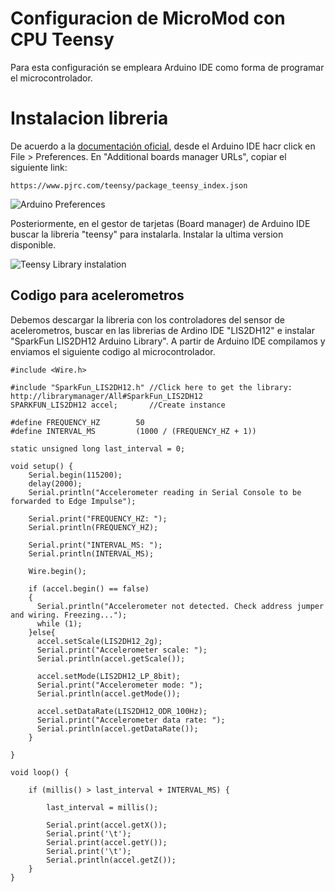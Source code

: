 # Configuracion de MicroMod con CPU Teensy

Para esta configuración se empleara Arduino IDE como forma de programar el microcontrolador.

#  Instalacion libreria
De acuerdo a la [documentación oficial](https://www.pjrc.com/teensy/tutorial.html), desde el Arduino IDE hacr click en 
File > Preferences. En "Additional boards manager URLs", copiar el siguiente link: 
```
https://www.pjrc.com/teensy/package_teensy_index.json
```
![Arduino Preferences](https://www.pjrc.com/teensy/arduino20prefs.png)

Posteriormente, en el gestor de tarjetas (Board manager) de Arduino IDE buscar la libreria "teensy" para instalarla. Instalar la ultima version disponible.

![Teensy Library instalation](https://www.pjrc.com/teensy/arduino20boardsmanager.png)

## Codigo para acelerometros
Debemos descargar la libreria con los controladores del sensor de acelerometros, buscar en las librerias de Ardino IDE "LIS2DH12" e instalar "SparkFun LIS2DH12 Arduino Library".
A partir de Arduino IDE compilamos y enviamos el siguiente codigo al microcontrolador.
```
#include <Wire.h>

#include "SparkFun_LIS2DH12.h" //Click here to get the library: http://librarymanager/All#SparkFun_LIS2DH12
SPARKFUN_LIS2DH12 accel;       //Create instance

#define FREQUENCY_HZ        50
#define INTERVAL_MS         (1000 / (FREQUENCY_HZ + 1))

static unsigned long last_interval = 0;

void setup() {
    Serial.begin(115200);
    delay(2000);
    Serial.println("Accelerometer reading in Serial Console to be forwarded to Edge Impulse");

    Serial.print("FREQUENCY_HZ: ");
    Serial.println(FREQUENCY_HZ);

    Serial.print("INTERVAL_MS: ");
    Serial.println(INTERVAL_MS);

    Wire.begin();

    if (accel.begin() == false)
    {
      Serial.println("Accelerometer not detected. Check address jumper and wiring. Freezing...");
      while (1);
    }else{
      accel.setScale(LIS2DH12_2g);
      Serial.print("Accelerometer scale: ");
      Serial.println(accel.getScale());

      accel.setMode(LIS2DH12_LP_8bit);
      Serial.print("Accelerometer mode: ");
      Serial.println(accel.getMode());

      accel.setDataRate(LIS2DH12_ODR_100Hz);
      Serial.print("Accelerometer data rate: ");
      Serial.println(accel.getDataRate());
    }
    
}

void loop() {
    
    if (millis() > last_interval + INTERVAL_MS) {
        
        last_interval = millis();
  
        Serial.print(accel.getX());
        Serial.print('\t');
        Serial.print(accel.getY());
        Serial.print('\t');
        Serial.println(accel.getZ());   
    }
}
```
